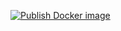 [![Publish Docker image](https://github.com/bram1011/discord-openai/actions/workflows/docker-publish.yml/badge.svg)](https://github.com/bram1011/discord-openai/actions/workflows/docker-publish.yml)